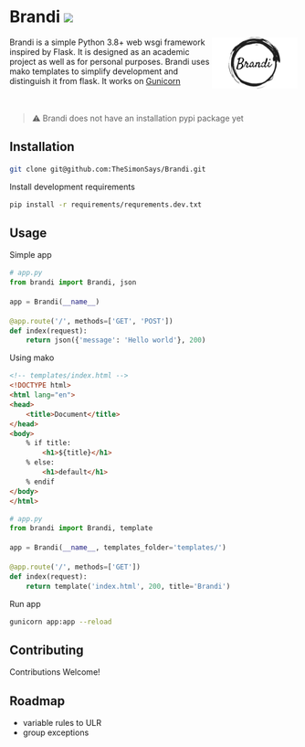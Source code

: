 # Brandi <img src="https://img.shields.io/badge/version-0.0.1--pre--beta-red" />

 <img src="docs/static/brandi.png" alt="brandi logo" width="150" align="right"/>

Brandi is a simple Python 3.8+ web wsgi framework inspired by Flask. It is designed as an academic project as well as for personal purposes. Brandi uses mako templates to simplify development and distinguish it from flask. It works on [Gunicorn](https://github.com/benoitc/gunicorn)
<br/>
<br/>
<br/>
> ⚠️ Brandi does not have an installation pypi package yet

## Installation
```bash
git clone git@github.com:TheSimonSays/Brandi.git
```
Install development requirements 
```bash
pip install -r requirements/requrements.dev.txt
```
## Usage
Simple app
```python
# app.py
from brandi import Brandi, json

app = Brandi(__name__)

@app.route('/', methods=['GET', 'POST'])
def index(request):
    return json({'message': 'Hello world'}, 200)
```
Using mako
```html
<!-- templates/index.html -->
<!DOCTYPE html>
<html lang="en">
<head>
    <title>Document</title>
</head>
<body>
    % if title:
        <h1>${title}</h1>
    % else:
        <h1>default</h1>
    % endif
</body>
</html>
```
```python
# app.py
from brandi import Brandi, template

app = Brandi(__name__, templates_folder='templates/')

@app.route('/', methods=['GET'])
def index(request):
    return template('index.html', 200, title='Brandi')
```
Run app
```bash
gunicorn app:app --reload
```

## Contributing
Contributions Welcome!

## Roadmap

- variable rules to ULR
- group exceptions
